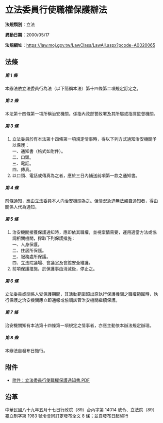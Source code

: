 # 立法委員行使職權保護辦法



**法規類別**：立法

**異動日期**：2000/05/17  

**法規網址**：https://law.moj.gov.tw/LawClass/LawAll.aspx?pcode=A0020065



## 法條
##### 第 1 條
本辦法依立法委員行為法（以下簡稱本法）第十四條第二項規定訂定之。

##### 第 2 條
本法第十四條第一項所稱治安機關，係指內政部警政署及其所屬或指揮監督機關。

##### 第 3 條
1. 立法委員於有本法第十四條第一項規定情事時，得以下列方式通知治安機關予以保護：  
一、通知書（格式如附件）。  
二、口頭。  
三、電話。  
四、傳真。
1. 以口頭、電話或傳真為之者，應於三日內補送前項第一款之通知書。

##### 第 4 條
前條通知，應由立法委員本人向治安機關為之。但情況急迫無法親自通知者，得由關係人代為通知。

##### 第 5 條
1. 治安機關接獲保護通知時，應即依其職權，並視案情需要，運用適當方法或協調相關機關，採取下列保護措施：  
一、人身保護。  
二、住居所保護。  
三、服務處所保護。  
四、立法院議場、會議室及會館安全維護。
1. 前項保護措施，於保護事由消滅後，停止之。

##### 第 6 條
立法委員或關係人受保護期間，其活動範圍超出原執行保護機關之職權範圍時，執行保護之治安機關應立即通報或協調該管治安機關繼續保護。

##### 第 7 條
治安機關知有本法第十四條第一項規定之情事者，亦應主動依本辦法規定辦理。

##### 第 8 條
本辦法自發布日施行。
## 附件
* [附件：立法委員行使職權保護通知書.PDF](https://law.moj.gov.tw/LawClass/LawGetFile.ashx?FileId=0000210817)
## 沿革
中華民國八十九年五月十七日行政院（89）台內字第 14014  號令、立法院（89）臺立制字第 1983 號令會同訂定發布全文 8  條；並自發布日起施行
